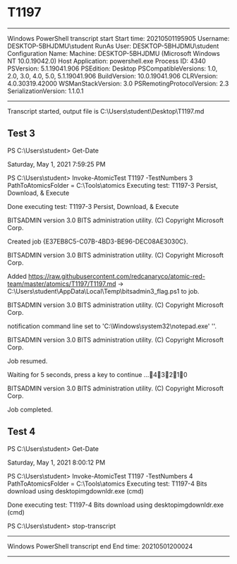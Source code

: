 ﻿# T1197

**********************
Windows PowerShell transcript start
Start time: 20210501195905
Username: DESKTOP-5BHJDMU\student
RunAs User: DESKTOP-5BHJDMU\student
Configuration Name: 
Machine: DESKTOP-5BHJDMU (Microsoft Windows NT 10.0.19042.0)
Host Application: powershell.exe
Process ID: 4340
PSVersion: 5.1.19041.906
PSEdition: Desktop
PSCompatibleVersions: 1.0, 2.0, 3.0, 4.0, 5.0, 5.1.19041.906
BuildVersion: 10.0.19041.906
CLRVersion: 4.0.30319.42000
WSManStackVersion: 3.0
PSRemotingProtocolVersion: 2.3
SerializationVersion: 1.1.0.1
**********************
Transcript started, output file is C:\Users\student\Desktop\T1197.md

## Test 3

PS C:\Users\student> Get-Date

Saturday, May 1, 2021 7:59:25 PM


PS C:\Users\student> Invoke-AtomicTest T1197 -TestNumbers 3
PathToAtomicsFolder = C:\Tools\atomics
Executing test:
T1197-3 Persist, Download, & Execute

Done executing test:
T1197-3 Persist, Download, & Execute


BITSADMIN version 3.0
BITS administration utility.
(C) Copyright Microsoft Corp.

Created job {E37EB8C5-C07B-4BD3-BE96-DEC08AE3030C}.

BITSADMIN version 3.0
BITS administration utility.
(C) Copyright Microsoft Corp.

Added https://raw.githubusercontent.com/redcanaryco/atomic-red-team/master/atomics/T1197/T1197.md -> C:\Users\student\AppData\Local\Temp\bitsadmin3_flag.ps1 to job.

BITSADMIN version 3.0
BITS administration utility.
(C) Copyright Microsoft Corp.

notification command line set to 'C:\Windows\system32\notepad.exe' ''.

BITSADMIN version 3.0
BITS administration utility.
(C) Copyright Microsoft Corp.

Job resumed.

Waiting for 5 seconds, press a key to continue ...43210

BITSADMIN version 3.0
BITS administration utility.
(C) Copyright Microsoft Corp.

Job completed.


## Test 4

PS C:\Users\student> Get-Date

Saturday, May 1, 2021 8:00:12 PM


PS C:\Users\student> Invoke-AtomicTest T1197 -TestNumbers 4
PathToAtomicsFolder = C:\Tools\atomics
Executing test:
T1197-4 Bits download using desktopimgdownldr.exe (cmd)

Done executing test:
T1197-4 Bits download using desktopimgdownldr.exe (cmd)

PS C:\Users\student> stop-transcript
**********************
Windows PowerShell transcript end
End time: 20210501200024
**********************
